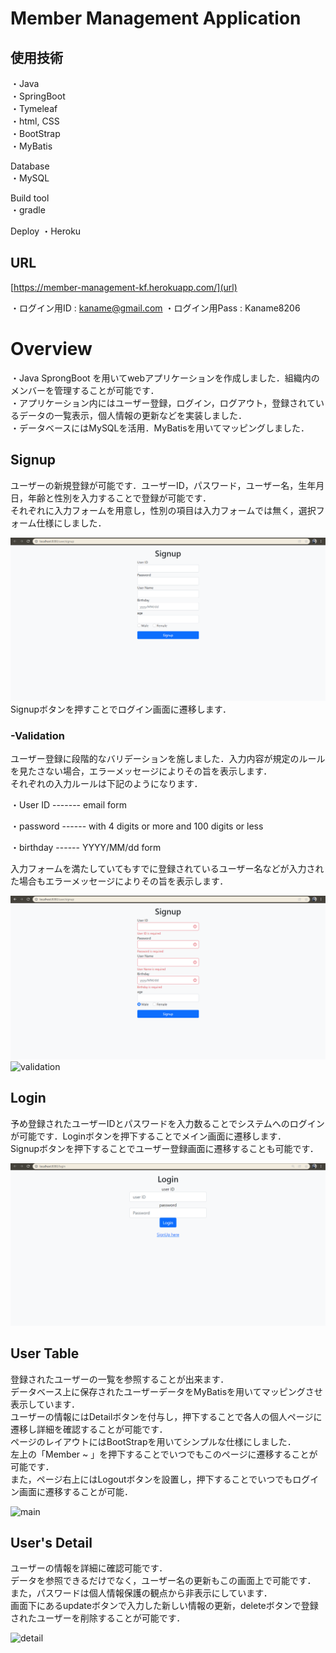 # Member Management Application

## 使用技術  
・Java  
・SpringBoot  
・Tymeleaf  
・html, CSS  
・BootStrap  
・MyBatis  

Database  
・MySQL  

Build tool  
・gradle  

Deploy
・Heroku


## URL  
[https://member-management-kf.herokuapp.com/](url)

・ログイン用ID : kaname@gmail.com
・ログイン用Pass : Kaname8206

# Overview
・Java SprongBoot を用いてwebアプリケーションを作成しました．組織内のメンバーを管理することが可能です．  
・アプリケーション内にはユーザー登録，ログイン，ログアウト，登録されているデータの一覧表示，個人情報の更新などを実装しました．  
・データベースにはMySQLを活用．MyBatisを用いてマッピングしました．

## Signup
ユーザーの新規登録が可能です．ユーザーID，パスワード，ユーザー名，生年月日，年齢と性別を入力することで登録が可能です．  
それぞれに入力フォームを用意し，性別の項目は入力フォームでは無く，選択フォーム仕様にしました．  

![img.png](img.png)
Signupボタンを押すことでログイン画面に遷移します．  
 

### -Validation
ユーザー登録に段階的なバリデーションを施しました．入力内容が規定のルールを見たさない場合，エラーメッセージによりその旨を表示します．  
それぞれの入力ルールは下記のようになります．  

・User ID ------- email form

・password ------ with 4 digits or more and 100 digits or less

・birthday ------ YYYY/MM/dd form  

 入力フォームを満たしていてもすでに登録されているユーザー名などが入力された場合もエラーメッセージによりその旨を表示します．  

![img_1.png](img_1.png)
![validation](https://user-images.githubusercontent.com/77096897/153190133-65615bf2-d276-4615-8f30-bd3da07278f0.png)  


## Login
予め登録されたユーザーIDとパスワードを入力数ることでシステムへのログインが可能です．Loginボタンを押下することでメイン画面に遷移します．  
Signupボタンを押下することでユーザー登録画面に遷移することも可能です．  

![img_2.png](img_2.png)


## User Table
登録されたユーザーの一覧を参照することが出来ます．  
データベース上に保存されたユーザーデータをMyBatisを用いてマッピングさせ表示しています．  
ユーザーの情報にはDetailボタンを付与し，押下することで各人の個人ページに遷移し詳細を確認することが可能です．  
ページのレイアウトにはBootStrapを用いてシンプルな仕様にしました．  
左上の「Member ~ 」を押下することでいつでもこのページに遷移することが可能です．  
また，ページ右上にはLogoutボタンを設置し，押下することでいつでもログイン画面に遷移することが可能．  

![main](https://user-images.githubusercontent.com/77096897/153190583-89bdc67f-f6fe-4bed-8a31-555722e00c41.png)


## User's Detail  
ユーザーの情報を詳細に確認可能です．  
データを参照できるだけでなく，ユーザー名の更新もこの画面上で可能です．  
また，パスワードは個人情報保護の観点から非表示にしています．  
画面下にあるupdateボタンで入力した新しい情報の更新，deleteボタンで登録されたユーザーを削除することが可能です．  

![detail](https://user-images.githubusercontent.com/77096897/153190664-7737f987-af0c-4ce2-94b1-f220a2bdf38e.png)
